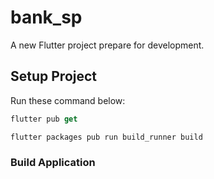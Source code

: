 # bank_sp

A new Flutter project prepare for development.

## Setup Project
Run these command below:

````dart
flutter pub get

flutter packages pub run build_runner build

````

### Build Application
